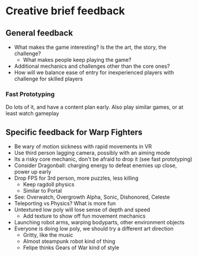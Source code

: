 # Creative brief feedback

## General feedback
* What makes the game interesting? Is the the art, the story, the challenge?
  * What makes people keep playing the game?
* Additional mechanics and challenges other than the core ones?
* How will we balance ease of entry for inexperienced players with challenge for skilled players

### Fast Prototyping
Do lots of it, and have a content plan early. 
Also play similar games, or at least watch gameplay

## Specific feedback for Warp Fighters
* Be wary of motion sickness with rapid movements in VR
* Use third person lagging camera, possibly with an aiming mode
* Its a risky core mechanic, don't be afraid to drop it (see fast prototyping)
* Consider Dragonball: charging energy to defeat enemies up close, power up early
* Drop FPS for 3rd person, more puzzles, less killing
  * Keep ragdoll physics
  * Similar to Portal
* See: Overwatch, Overgrowth Alpha, Sonic, Dishonored, Celeste
* Teleporting vs Physics? What is more fun
* Untextured low poly will lose sense of depth and speed
  * Add texture to show off fun movement mechanics
* Launching robot arms, warping bodyparts, other environment objects
* Everyone is doing low poly, we should try a different art direction
  * Gritty, like the music
  * Almost steampunk robot kind of thing
  * Felipe thinks Gears of War kind of style
